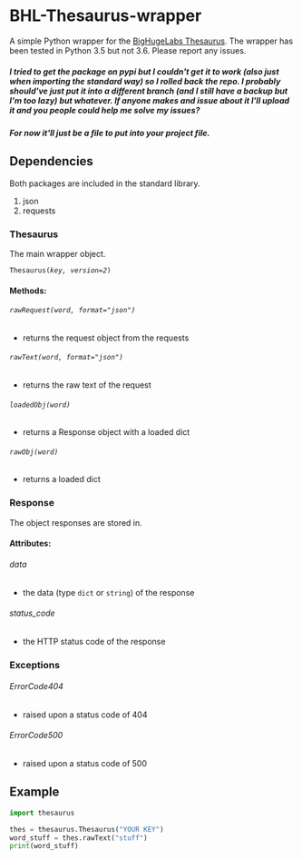 # BHL-Thesaurus-wrapper
A simple Python wrapper for the [BigHugeLabs Thesaurus](http://words.bighugelabs.com).
The wrapper has been tested in Python 3.5 but not 3.6. Please report any issues.

##### I tried to get the package on pypi but I couldn't get it to work (also just when importing the standard way) so I rolled back the repo. I probably should've just put it into a different branch (and I still have a backup but I'm too lazy) but whatever. If anyone makes and issue about it I'll upload it and you people could help me solve my issues?
##### For now it'll just be a file to put into your project file.

## Dependencies
Both packages are included in the standard library.

1. json
2. requests

### Thesaurus
The main wrapper object.

`Thesaurus(`*`key, version=2`*`)`

#### Methods:

###### `rawRequest(`*`word, format="json"`*`)`
- returns the request object from the requests

###### `rawText(`*`word, format="json"`*`)`
- returns the raw text of the request

###### `loadedObj(`*`word`*`)`
- returns a Response object with a loaded dict

###### `rawObj(`*`word`*`)`
- returns a loaded dict


### Response
The object responses are stored in.

#### Attributes:

###### data
- the data (type `dict` or `string`) of the response

###### status_code
- the HTTP status code of the response


### Exceptions

###### ErrorCode404
- raised upon a status code of 404

###### ErrorCode500
- raised upon a status code of 500


## Example
```py
import thesaurus

thes = thesaurus.Thesaurus("YOUR KEY")
word_stuff = thes.rawText("stuff")
print(word_stuff)
```
